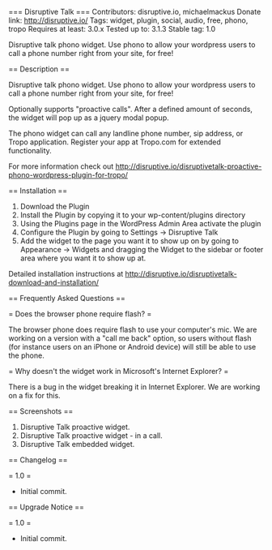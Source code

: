 === Disruptive Talk ===
Contributors: disruptive.io, michaelmackus
Donate link: http://disruptive.io/
Tags: widget, plugin, social, audio, free, phono, tropo
Requires at least: 3.0.x
Tested up to: 3.1.3
Stable tag: 1.0

Disruptive talk phono widget. Use phono to allow your wordpress users to call a phone 
	number right from your site, for free!

== Description ==

Disruptive talk phono widget. Use phono to allow your wordpress users to call a 
	phone number right from your site, for free!

Optionally supports "proactive calls". After a defined amount of seconds, the widget 
	will pop up as a jquery modal popup.

The phono widget can call any landline phone number, sip address, or Tropo application.
	Register your app at Tropo.com for extended functionality. 

For more information check out 
	http://disruptive.io/disruptivetalk-proactive-phono-wordpress-plugin-for-tropo/

== Installation ==

1. Download the Plugin
2. Install the Plugin by copying it to your wp-content/plugins directory
3. Using the Plugins page in the WordPress Admin Area activate the plugin
4. Configure the Plugin by going to Settings -> Disruptive Talk
5. Add the widget to the page you want it to show up on by going to 
	Appearance -> Widgets and dragging the Widget to the sidebar or footer area 
	where you want it to show up at.

Detailed installation instructions at
	http://disruptive.io/disruptivetalk-download-and-installation/

== Frequently Asked Questions ==

= Does the browser phone require flash? =

The browser phone does require flash to use your computer's mic. We are working
	on a version with a "call me back" option, so users without flash (for instance
	users on an iPhone or Android device) will still be able to use the phone.

= Why doesn't the widget work in Microsoft's Internet Explorer? =

There is a bug in the widget breaking it in Internet Explorer. We are working on
	a fix for this.

== Screenshots ==

1. Disruptive Talk proactive widget.
2. Disruptive Talk proactive widget - in a call.
3. Disruptive Talk embedded widget.

== Changelog ==

= 1.0 =
* Initial commit.

== Upgrade Notice ==

= 1.0 =
* Initial commit.
